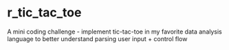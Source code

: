 # r_tic_tac_toe

A mini coding challenge - implement tic-tac-toe in my favorite data analysis language to better understand parsing user input + control flow
